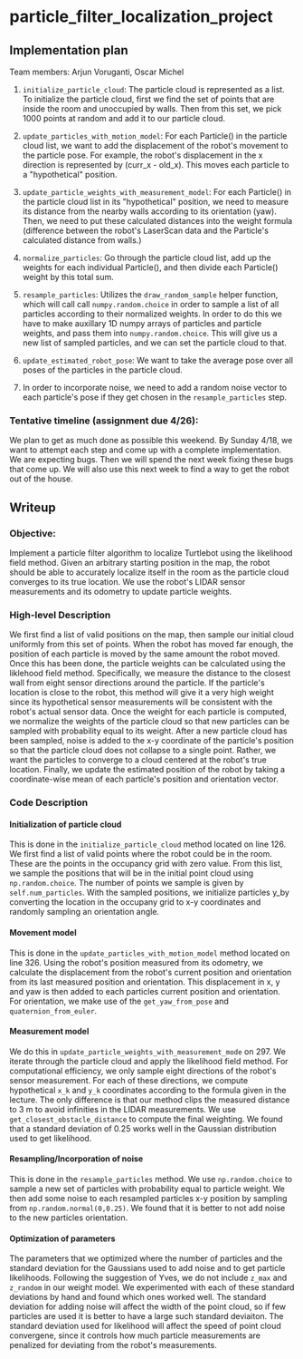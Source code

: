 # particle_filter_localization_project
 
## Implementation plan

Team members: Arjun Voruganti, Oscar Michel

1) `initialize_particle_cloud`: The particle cloud is represented as a list. To initialize the particle cloud, first we find the set of points that are inside the room and unoccupied by walls. Then from this set, we pick 1000 points at random and add it to our particle cloud.

2) `update_particles_with_motion_model`: For each Particle() in the particle cloud list, we want to add the displacement of the robot's movement to the particle pose. For example, the robot's displacement in the x direction is represented by (curr_x - old_x). This moves each particle to a "hypothetical" position.

3) `update_particle_weights_with_measurement_model`: For each Particle() in the particle cloud list in its "hypothetical" position, we need to measure its distance from the nearby walls according to its orientation (yaw). Then, we need to put these calculated distances into the weight formula (difference between the robot's LaserScan data and the Particle's calculated distance from walls.)

4) `normalize_particles`: Go through the particle cloud list, add up the weights for each individual Particle(), and then divide each Particle() weight by this total sum.

5) `resample_particles`: Utilizes the `draw_random_sample` helper function, which will call call `numpy.random.choice` in order to sample a list of all particles according to their normalized weights. In order to do this we have to make auxillary 1D numpy arrays of particles and particle weights, and pass them into 
`numpy.random.choice`. This will give us a new list of sampled particles, and we can set the particle cloud to that.

6) `update_estimated_robot_pose`: We want to take the average pose over all poses of the particles in the particle cloud.

7) In order to incorporate noise, we need to add a random noise vector to each particle's pose if they get chosen in the `resample_particles` step.

### Tentative timeline (assignment due 4/26):

We plan to get as much done as possible this weekend. By Sunday 4/18, we want to attempt each step and come up with a complete implementation. We are expecting bugs. Then we will spend the next week fixing these bugs that come up. We will also use this next week to find a way to get the robot out of the house.


## Writeup

### Objective: 

Implement a particle filter algorithm to localize Turtlebot using the likelihood field method. Given an arbitrary starting position in the map, the robot should be able to accurately localize itself in the room as the particle cloud converges to its true location. We use the robot's LIDAR sensor measurements and its odometry to update particle weights.

### High-level Description

We first find a list of valid positions on the map, then sample our initial cloud uniformly from this set of points. When the robot has moved far enough, the position of each particle is moved by the same amount the robot moved. Once this has been done, the particle weights can be calculated using the liklehood field method. Specifically, we measure the distance to the closest wall from eight sensor directions around the particle. If the particle's location is close to the robot, this method will give it a very high weight since its hypothetical sensor measurements will be consistent with the robot's actual sensor data. Once the weight for each particle is computed, we normalize the weights of the particle cloud so that new particles can be sampled with probability equal to its weight. After a new particle cloud has been sampled, noise is added to the x-y coordinate of the particle's position so that the particle cloud does not collapse to a single point. Rather, we want the particles to converge to a cloud centered at the robot's true location. Finally, we update the estimated position of the robot by taking a coordinate-wise mean of each particle's position and orientation vector.

### Code Description

#### Initialization of particle cloud

This is done in the `initialize_particle_cloud` method located on line 126. We first find a list of valid points where the robot could be in the room. These are the points in the occupancy grid with zero value. From this list, we sample the positions that will be in the initial point cloud using `np.random.choice`. The number of points we sample is given by `self.num_particles`. With the sampled positions, we initialize particles y_by converting the location in the occupany grid to x-y coordinates and randomly sampling an orientation angle. 


#### Movement model

This is done in the `update_particles_with_motion_model` method located on line 326. Using the robot's position measured from its odometry, we calculate the displacement from the robot's current position and orientation from its last measured position and orientation. This displacement in x, y and yaw is then added to each particles current position and orientation. For orientation, we make use of the `get_yaw_from_pose` and `quaternion_from_euler`.


#### Measurement model

We do this in `update_particle_weights_with_measurement_mode` on 297. We iterate through the particle cloud and apply the likelihood field method. For computational efficiency, we only sample eight directions of the robot's sensor measurement. For each of these directions, we compute hypothetical `x_k` and `y_k` coordinates according to the formula given in the lecture. The only difference is that our method clips the measured distance to 3 m to avoid infinities in the LIDAR measurements. We use `get_closest_obstacle_distance` to compute the final weighting. We found that a standard deviation of 0.25 works well in the Gaussian distribution used to get likelihood. 

#### Resampling/Incorporation of noise

This is done in the `resample_particles` method. We use `np.random.choice` to sample a new set of particles with probability equal to particle weight. We then add some noise to each resampled particles x-y position by sampling from `np.random.normal(0,0.25)`. We found that it is better to not add noise to the new particles orientation. 

#### Optimization of parameters

The parameters that we optimized where the number of particles and the standard deviation for the Gaussians used to add noise and to get particle likelihoods. Following the suggestion of Yves, we do not include `z_max` and `z_random` in our weight model. We experimented with each of these standard deviations by hand and found which ones worked well. The standard deviation for adding noise will affect the width of the point cloud, so if few particles are used it is better to have a large such standard deviaiton. The standard deviation used for likelihood will affect the speed of point cloud convergene, since it controls how much particle measurements are penalized for deviating from the robot's measurements.


